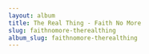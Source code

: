 ```yaml
---
layout: album
title: The Real Thing - Faith No More
slug: faithnomore-therealthing
album_slug: faithnomore-therealthing
---
```

